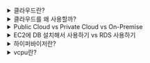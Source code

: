 <details>
<summary>클라우드란?</summary>
<br>

클라우드란 인터넷 기반의 컴퓨팅이다. 클라우드를 제공하는 회사가 서버, 네트워크, 스토리지 등의 물리적인 리소스를 제공하고 클라우드 서비스를 이용하는 고객은 인터넷을 통해 이 하드웨어 리소스들을 사용하는 것.
</details>

<details>
<summary>클라우드를 왜 사용할까?</summary>
<br>

직접 인프라를 구축하는 것은 비용이 많이 든다. 또 유연하지 않다. 반면에 클라우드 서비스를 이용하면 직접 구축하는 것보다 비용을 아낄 수 있으며 상황에 따라 유연하게 서버를 늘렸다 줄였다 할 수 잇다. 또 보안에 있어서 뛰어나다.
</details>

<details>
<summary>Public Cloud vs Private Cloud vs On-Premise</summary>
<br>


퍼블릭 클라우드란 우리가 흔히 생각하는 클라우드를 말한다. 클라우드 서비스를 제공하는 기업에서 제공하는 인프라를 인터넷을 통해 이용한다.

프라이빗 클라우드란 기업에서 독자적으로 만들고 내부에서 또는 계열사들끼리만 사용하는 클라우드를 말한다. 보통은 기업에서 추후 퍼블릭 클라우드 사업을 시작하기 위하여 프라이빗 클라우드를 만들어서 사용하는 경우가 많다.

On-Premise는 기업에서 인프라를 직접 구축해서 사용하는 것을 말한다.

그럼 Private Cloud와 On-Premise는 무엇이 다른 것일까?

바로 ‘신속함’에서 차이가 있다.

서비스에 사용자가 몰리면 신속하게 해당 서비스를 위한 인프라를 증설할 필요가 있다. Private Cloud는 가능하지만 On-Premise는 불가능하다.

이것이 가능하려면 인프라 가상화가 필요하다. 가상화란 네트워크 장비, 서버, 스토리지(저장 장치) 등 데이터 센터 내의 인프라 전체를 가상화 솔루션을 통해 하나의 거대한 인프라 파워(능력)로 환산하는 기술이다. 이렇게 환산된 인프라 파워 내에서 가상의 네트워크 장비, 서버, 스토리지 등을 생성한 후 이를 조합해 가상의 인프라(가상머신)를 만들고 여기에 운영체제를 설치하고 소프트웨어와 서비스를 구동하는 것이다.

가상머신 위에 설치된 운영체제와 소프트웨어는 한 대의 인프라에서 실행되는 것이 아니다. 수 십 대의 실제 인프라가 각자의 능력을 조금씩 각출해서 가상머신을 만든 후 운영체제와 소프트웨어를 실행하는 것이다. 가상화 솔루션은 이렇게 각출한 능력을 조합해 가상머신이 기존 인프라와 동일한 능력을 발휘할 수 있도록 하고 있다. 인프라가 고장 나면 서비스도 함께 중단되는 온프레미스와 달리 가상화를 통해 생성된 가상머신은 지탱하는 여러 인프라 가운데 일부가 고장 나더라도 바로 다른 인프라에서 능력을 각출해오기 때문에 아무런 문제없이 소프트웨어를 실행하고 서비스를 제공할 수 있다.

---

[https://it.donga.com/27139/](https://it.donga.com/27139/)

[https://judo0179.tistory.com/36#:~:text=가상화 - Virtualization-,인프라의 기본 가상화,-가상화 (Virtualization)은](https://judo0179.tistory.com/36#:~:text=%EA%B0%80%EC%83%81%ED%99%94%20%2D%20Virtualization-,%EC%9D%B8%ED%94%84%EB%9D%BC%EC%9D%98%20%EA%B8%B0%EB%B3%B8%20%EA%B0%80%EC%83%81%ED%99%94,-%EA%B0%80%EC%83%81%ED%99%94%20(Virtualization)%EC%9D%80)
</details>

<details>
<summary>EC2에 DB 설치해서 사용하기 vs RDS 사용하기</summary>
<br>

EC2에 DB를 설치해서 사용하면 DB 관련 여러 설정들을 개발자가 직접 설정하고 튜닝할 수 있다. RDS는 AWS 측에서 DB를 전부 관리해준다. 버전 업데이트, 자동 백업, 보안패치 등을 모두 자동으로 진행해준다. failover 등을 위한 클러스터, 리플리카 등을 편하게 만들고 관리하게 해준다.

EC2는 개발자가 하나부터 열까지 모두 관리해야 하는 만큼 부담이 있지만 RDS에 비해 비용이 싸다.

---

[https://dingrr.com/blog/post/rds를-써야-하나요-ec2에-설치하면-안되나요](https://dingrr.com/blog/post/rds%EB%A5%BC-%EC%8D%A8%EC%95%BC-%ED%95%98%EB%82%98%EC%9A%94-ec2%EC%97%90-%EC%84%A4%EC%B9%98%ED%95%98%EB%A9%B4-%EC%95%88%EB%90%98%EB%82%98%EC%9A%94)
</details>
    
<details>
<summary>하이퍼바이저란?</summary>
<br>

hypervisor는 가상 머신 프로세스를 실행하고 관리 감독하는 프로그램, 펌웨어, 하드웨어 등을 말한다. 또는 호스트의 리소스를 분리해주는 프로그램이라고 할 수도 있다.

SuperVisor란 감독관이라는 의미다. 일반적으로 kernel을 supervisor라고 부른다. hypervisor는 supervisor들을 감독하는 더 상위의 감독관이라고 할 수 있다.

type-1 hypervisor, type-2 hypervisor가 있다.

type-1 htpervisor는 host의 하드웨어에서 직접 실행되며 type-2 hypervisor는 OS 위에서 작동한다. VMWare workstation이 type-2 hypervisor의 예이다.


hypervisor를 사용하면 호스트의 리소스를 더 효율적으로 사용할 수 있으며 하드웨어에 독립적이기 때문에 가상 머신들을 서로 다른 서버간에 옮기기도 쉽다. 예를 들어 네이버 클라우드에서는 호스트 하드웨어에서 장애가 발생할 경우 가상 머신들을 다른 호스트로 옮기는 Live Migration 작업을 지원한다.

---

[https://en.wikipedia.org/wiki/Hypervisor](https://en.wikipedia.org/wiki/Hypervisor)
</details>

<details>
<summary>vcpu란?</summary>
<br>
vcpu란 가상의 CPU라는 의미로 쓰레드와 비슷하게 생각할 수 있다. 

하나의 컴퓨터에서 hypervisor에 의해 여러 가상 머신이 실행될 수 있는데, hypervisor가 이 가상 머신에 실제 CPU의 time을 얼만큼 배분할건지, 또 실제 CPU의 성능은 어떤지에 따라 vCPU의 성능이 결정된다.

마치 프로세스가 운영체제에 의해 CPU 스케쥴링 되는 것처럼, 가상 머신이 hypervisor에 의해 CPU 스케쥴링 된다.

만약 vCPU와 CPU의 비율이 5:1라고 한다면, 하나의 실제 CPU에 5개의 vCPU가 할당되는 셈이다.

5개의 vCPU를 사용한다고 할 때 5개의 쓰레드를 병렬적으로 실행할 수 있다고 할 수는 없다. 5개의 vCPU가 5개의 실제 코어에 대응될 수도 있고 아닐 수도 있기 때문이다.

---

[https://download3.vmware.com/vcat/vmw-vcloud-architecture-toolkit-spv1-webworks/index.html#page/Core Platform/Architecting a vSphere Compute Platform/Architecting a vSphere Compute Platform.1.019.html](https://download3.vmware.com/vcat/vmw-vcloud-architecture-toolkit-spv1-webworks/index.html#page/Core%20Platform/Architecting%20a%20vSphere%20Compute%20Platform/Architecting%20a%20vSphere%20Compute%20Platform.1.019.html)

[https://www.howtogeek.com/devops/what-is-a-vcpu-and-how-much-performance-is-it/](https://www.howtogeek.com/devops/what-is-a-vcpu-and-how-much-performance-is-it/)

[https://www.datacenters.com/news/what-is-a-vcpu-and-how-do-you-calculate-vcpu-to-cpu](https://www.datacenters.com/news/what-is-a-vcpu-and-how-do-you-calculate-vcpu-to-cpu)
</details>